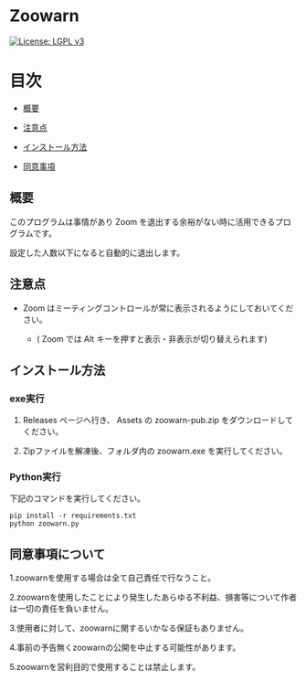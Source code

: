 # Zoowarn

[![License: LGPL v3](https://img.shields.io/badge/License-LGPL%20v3-blue.svg)](https://raw.githubusercontent.com/101ta28/zoowarn/master/LICENSE)

目次
=================

- [概要](#概要)

- [注意点](#注意点)

- [インストール方法](#インストール方法)

- [同意事項](#同意事項)

## 概要

このプログラムは事情があり Zoom を退出する余裕がない時に活用できるプログラムです。

設定した人数以下になると自動的に退出します。


## 注意点

- Zoom はミーティングコントロールが常に表示されるようにしておいてください。

    - ( Zoom では Alt キーを押すと表示・非表示が切り替えられます)

## インストール方法

### exe実行

1. Releases ページへ行き、 Assets の zoowarn-pub.zip をダウンロードしてください。

2. Zipファイルを解凍後、フォルダ内の zoowarn.exe を実行してください。
### Python実行

下記のコマンドを実行してください。

```
pip install -r requirements.txt
python zoowarn.py
```

## 同意事項について

1.zoowarnを使用する場合は全て自己責任で行なうこと。

2.zoowarnを使用したことにより発生したあらゆる不利益、損害等について作者は一切の責任を負いません。

3.使用者に対して、zoowarnに関するいかなる保証もありません。

4.事前の予告無くzoowarnの公開を中止する可能性があります。

5.zoowarnを営利目的で使用することは禁止します。
